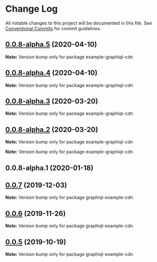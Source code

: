 # Change Log

All notable changes to this project will be documented in this file.
See [Conventional Commits](https://conventionalcommits.org) for commit guidelines.

## [0.0.8-alpha.5](https://github.com/graphql/graphiql/compare/example-graphiql-cdn@0.0.8-alpha.4...example-graphiql-cdn@0.0.8-alpha.5) (2020-04-10)

**Note:** Version bump only for package example-graphiql-cdn

## [0.0.8-alpha.4](https://github.com/graphql/graphiql/compare/example-graphiql-cdn@0.0.8-alpha.3...example-graphiql-cdn@0.0.8-alpha.4) (2020-04-10)

**Note:** Version bump only for package example-graphiql-cdn

## [0.0.8-alpha.3](https://github.com/graphql/graphiql/compare/example-graphiql-cdn@0.0.8-alpha.2...example-graphiql-cdn@0.0.8-alpha.3) (2020-03-20)

**Note:** Version bump only for package example-graphiql-cdn

## [0.0.8-alpha.2](https://github.com/graphql/graphiql/compare/example-graphiql-cdn@0.0.8-alpha.0...example-graphiql-cdn@0.0.8-alpha.2) (2020-03-20)

**Note:** Version bump only for package example-graphiql-cdn

**Note:** Version bump only for package example-graphiql-cdn

## 0.0.8-alpha.1 (2020-01-18)

## [0.0.7](https://github.com/graphql/graphiql/compare/graphiql-example-cdn@0.0.6...graphiql-example-cdn@0.0.7) (2019-12-03)

**Note:** Version bump only for package graphiql-example-cdn

## [0.0.6](https://github.com/graphql/graphiql/compare/graphiql-example-cdn@0.0.5...graphiql-example-cdn@0.0.6) (2019-11-26)

**Note:** Version bump only for package graphiql-example-cdn

## [0.0.5](https://github.com/graphql/graphiql/compare/graphiql-example-cdn@0.0.4...graphiql-example-cdn@0.0.5) (2019-10-19)

**Note:** Version bump only for package graphiql-example-cdn
